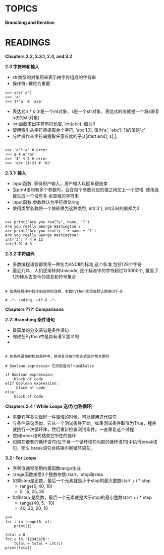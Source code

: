 # TOPICS

**Branching and Iteration**

# READINGS

**Chapters 2.2, 2.3.1, 2.4, and 3.2**

**2.3 字符串和输入**

- str类型的对象用来表示由字符组成的字符串
- 操作符+被称为重载

```
>>> str('a')
>>> 'a'
>>> 3*'a' # 'aaa'
```

- 表达式n * s (n是一个int对象，s是一个str对象，表达式的值就是一个将s重复n次的str对象)
- len函数求出字符串的长度, len(abc), 值为3
- 使用索引从字符串提取单个字符, 'abc'[0], 值为'a', 'abc'[-1]的值是'c'
- 分片操作从字符串提取任意长度的子,s[start:end], s[:],

```

>>> 'a'*'a' # error
>>> a # error
>>> '4' < 3 # error
>>> 'abc'[1:3] # 'bc'

```

**2.3.1: 输入**

- input函数, 等待用户输入，用户输入以回车键结束
- 当print语句有多个参数时，会在每个参数对应的值之间加上一个空格, 使用连接生成一个没有多 余空格的字符串
- input函数,参数默认为字符串String
- 使用类型名称将一个值转换为这种类型, int('3'), int(3.9)的值都为3

```

>>> print('Are you really', name, '?')
Are you really George Washington ?
>>> print('Are you really ' + name + '?')
Are you really George Washington?
int('3') * 4 # 12
int(3.9) # 3

```

**2.3.2 字符编码**

- 多数编程语言都使用一种名为ASCII的标准,这个标准 包括128个字符
- 最近几年，人们逐渐转向Unicode, 这个标准中的字符超过120000个, 覆盖了129种从古至今的语言和符号集合

```

# 如果在程序中找不到这样的注释，多数Python实现会默认使用UTF-8

# -*- coding: utf-8 -*-

```

**Chapters ???: Comparisons**

**2.2: Branching 条件语句**

- 最简单的分支语句是条件语句
- 缩进在Python中是具有语义意义的
-

```

# 在条件语句的检验条件中，使用复合布尔表达式是非常方便的

# Boolean expression 它的取值为True或False

if Boolean expression:
    block of code
elif Boolean expression:
     block of code
else:
    block of code

```

**Chapters 2.4 : While Loops 迭代(也称循环)**

- 需要程序多次做同一件事情的时候，可以使用迭代语句
- 与条件语句类似，它从一个测试条件开始。如果测试条件取值为True，程序 就执行一次循环体，然后重新检查测试条件。一直重复这个过程
- 使用break语句结束它所在的循环
- 如果在嵌套的循环语句(位于另一个循环语句内部的循环语句)中执行break语句，那么
break语句会结束内层循环语句。

**3.2 : For Loops**

- 序列值通常使用内置函数range生成
- range函数接受3个整数参数:start、stop和step
- 如果step是正数，最后一个元素就是小于stop的最大整数start + i * step
  - range(5, 40, 10)
  - 5, 15, 25, 35
- 如果step 是负数，最后一个元素就是大于stop的最小整数start + i * step
  - range(40, 5, -10)
  - 40, 30, 20, 10

```
x=4
for i in range(0, x):
    print(i) 

total = 0
for c in '12345678':
    total = total + int(c)
print(total)
```
